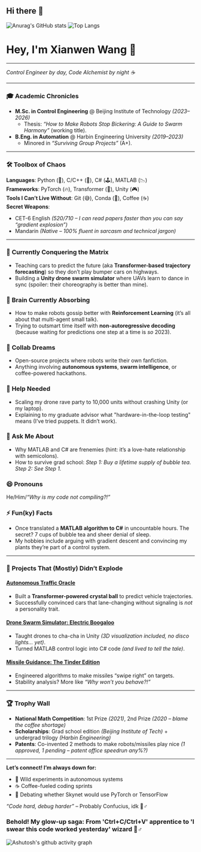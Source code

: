 ## Hi there 👋

<!--
**papertwo/papertwo** is a ✨ _special_ ✨ repository because its `README.md` (this file) appears on your GitHub profile.

Here are some ideas to get you started:
-->
![Anurag's GitHub stats](https://github-readme-stats.vercel.app/api?username=papertwo)
![Top Langs](https://github-readme-stats.vercel.app/api/top-langs/?username=papertwo)
# Hey, I'm Xianwen Wang 🚀  
---

*Control Engineer by day, Code Alchemist by night ☕*  

---

### 🎓 **Academic Chronicles**  
- **M.Sc. in Control Engineering** @ Beijing Institute of Technology *(2023–2026)*  
  - Thesis: *“How to Make Robots Stop Bickering: A Guide to Swarm Harmony”* (working title).  
- **B.Eng. in Automation** @ Harbin Engineering University *(2019–2023)*  
  - Minored in *“Surviving Group Projects”* (A+).

---

### 🛠️ **Toolbox of Chaos**  
**Languages**: Python (🐍), C/C++ (👴), C# (🕹️), MATLAB (📉)  
**Frameworks**: PyTorch (🔥), Transformer (🤖), Unity (🎮)  
**Tools I Can’t Live Without**: Git (😅), Conda (🐍), Coffee (☕)  
**Secret Weapons**:  
- CET-6 English *(520/710 – I can read papers faster than you can say “gradient explosion”)*  
- Mandarin *(Native – 100% fluent in sarcasm and technical jargon)*  

---

### 🔭 **Currently Conquering the Matrix**  
- Teaching cars to predict the future (aka **Transformer-based trajectory forecasting**) so they don’t play bumper cars on highways.  
- Building a **Unity drone swarm simulator** where UAVs learn to dance in sync (spoiler: their choreography is better than mine).  

### 🌱 **Brain Currently Absorbing**  
- How to make robots gossip better with **Reinforcement Learning** (it’s all about that multi-agent small talk).  
- Trying to outsmart time itself with **non-autoregressive decoding** (because waiting for predictions one step at a time is *so* 2023).  

### 👯 **Collab Dreams**  
- Open-source projects where robots write their own fanfiction.  
- Anything involving **autonomous systems**, **swarm intelligence**, or coffee-powered hackathons.  

### 🤔 **Help Needed**  
- Scaling my drone rave party to 10,000 units without crashing Unity (or my laptop).  
- Explaining to my graduate advisor what "hardware-in-the-loop testing" means (I’ve tried puppets. It didn’t work).  

### 💬 **Ask Me About**  
- Why MATLAB and C# are frenemies (hint: it’s a love-hate relationship with semicolons).  
- How to survive grad school: *Step 1: Buy a lifetime supply of bubble tea. Step 2: See Step 1.*  

### 😄 **Pronouns**  
He/Him/*“Why is my code not compiling?!”*  

### ⚡ **Fun(ky) Facts**  
- Once translated a **MATLAB algorithm to C#** in uncountable hours. The secret? 7 cups of bubble tea and sheer denial of sleep.  
- My hobbies include arguing with gradient descent and convincing my plants they’re part of a control system.  

---


### 🚀 **Projects That (Mostly) Didn’t Explode**  
#### [Autonomous Traffic Oracle](https://github.com/your-link)  
- Built a **Transformer-powered crystal ball** to predict vehicle trajectories.  
- Successfully convinced cars that lane-changing without signaling is *not* a personality trait.  

#### [Drone Swarm Simulator: Electric Boogaloo](https://github.com/your-link)  
- Taught drones to cha-cha in Unity *(3D visualization included, no disco lights… yet)*.  
- Turned MATLAB control logic into C# code *(and lived to tell the tale)*.  

#### [Missile Guidance: The Tinder Edition](https://github.com/your-link)  
- Engineered algorithms to make missiles “swipe right” on targets.  
- Stability analysis? More like *“Why won’t you behave?!”*  

---

### 🏆 **Trophy Wall**  
- **National Math Competition**: 1st Prize *(2021)*, 2nd Prize *(2020 – blame the coffee shortage)*  
- **Scholarships**: Grad school edition *(Beijing Institute of Tech)* + undergrad trilogy *(Harbin Engineering)*  
- **Patents**: Co-invented 2 methods to make robots/missiles play nice *(1 approved, 1 pending – patent office speedrun any%?)*  

---


**Let’s connect! I’m always down for:**  
- 🧪 Wild experiments in autonomous systems  
- ☕ Coffee-fueled coding sprints  
- 🤖 Debating whether Skynet would use PyTorch or TensorFlow  

*“Code hard, debug harder”* – Probably Confucius, idk 🤷♂️  

### Behold! My glow-up saga: From 'Ctrl+C/Ctrl+V' apprentice to 'I swear this code worked yesterday' wizard 🧙♂️
![Ashutosh's github activity graph](https://github-readme-activity-graph.vercel.app/graph?username=papertwo)

